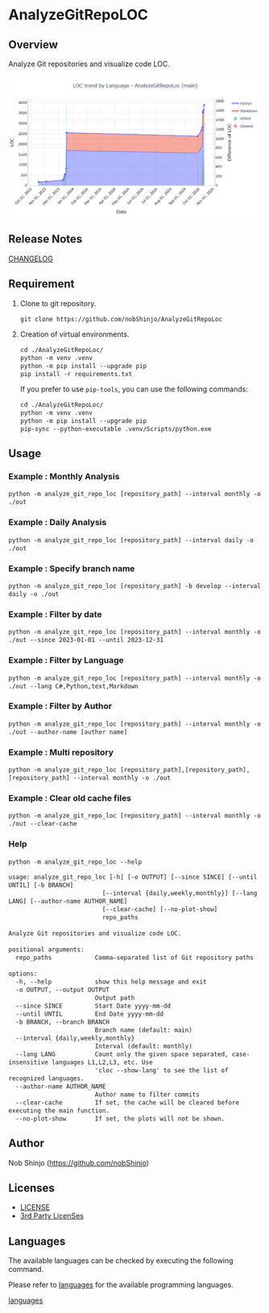 # AnalyzeGitRepoLOC

## Overview

Analyze Git repositories and visualize code LOC.

![Analysis Example](./docs/images/example.png)

## Release Notes

[CHANGELOG](./CHANGELOG.md)

## Requirement

1. Clone to git repository.

    ```shell
    git clone https://github.com/nobShinjo/AnalyzeGitRepoLoc
    ```

1. Creation of virtual environments.

    ```shell
    cd ./AnalyzeGitRepoLoc/
    python -m venv .venv
    python -m pip install --upgrade pip
    pip install -r requirements.txt
    ```

    If you prefer to use `pip-tools`, you can use the following commands:

    ```shell
    cd ./AnalyzeGitRepoLoc/
    python -m venv .venv
    python -m pip install --upgrade pip
    pip-sync --python-executable .venv/Scripts/python.exe
    ```

## Usage

### Example : Monthly Analysis

  ```shell
  python -m analyze_git_repo_loc [repository_path] --interval monthly -o ./out 
  ```

### Example : Daily Analysis

  ```shell
  python -m analyze_git_repo_loc [repository_path] --interval daily -o ./out 
  ```

### Example : Specify branch name

  ```shell
  python -m analyze_git_repo_loc [repository_path] -b develop --interval daily -o ./out 
  ```

### Example : Filter by date

  ```shell
  python -m analyze_git_repo_loc [repository_path] --interval monthly -o ./out --since 2023-01-01 --until 2023-12-31
  ```

### Example : Filter by Language

  ```shell
  python -m analyze_git_repo_loc [repository_path] --interval monthly -o ./out --lang C#,Python,text,Markdown
  ```

### Example : Filter by Author

  ```shell
  python -m analyze_git_repo_loc [repository_path] --interval monthly -o ./out --author-name [author name] 
  ```

### Example : Multi repository

  ```shell
  python -m analyze_git_repo_loc [repository_path],[repository_path],[repository_path] --interval monthly -o ./out 
  ```

### Example : Clear old cache files

  ```shell
  python -m analyze_git_repo_loc [repository_path] --interval monthly -o ./out --clear-cache
  ```

### Help

  ```shell
  python -m analyze_git_repo_loc --help
  ```

  ```text
  usage: analyze_git_repo_loc [-h] [-o OUTPUT] [--since SINCE] [--until UNTIL] [-b BRANCH]
                            [--interval {daily,weekly,monthly}] [--lang LANG] [--author-name AUTHOR_NAME]        
                            [--clear-cache] [--no-plot-show]
                            repo_paths

  Analyze Git repositories and visualize code LOC.

  positional arguments:
    repo_paths            Comma-separated list of Git repository paths

  options:
    -h, --help            show this help message and exit
    -o OUTPUT, --output OUTPUT
                          Output path
    --since SINCE         Start Date yyyy-mm-dd
    --until UNTIL         End Date yyyy-mm-dd
    -b BRANCH, --branch BRANCH
                          Branch name (default: main)
    --interval {daily,weekly,monthly}
                          Interval (default: monthly)
    --lang LANG           Count only the given space separated, case-insensitive languages L1,L2,L3, etc. Use      
                          'cloc --show-lang' to see the list of recognized languages.
    --author-name AUTHOR_NAME
                          Author name to filter commits
    --clear-cache         If set, the cache will be cleared before executing the main function.
    --no-plot-show        If set, the plots will not be shown.
  ```

## Author

Nob Shinjo (<https://github.com/nobShinjo>)

## Licenses

- [LICENSE](./LICENSE)
- [3rd Party LicenSes](./3rdPartyLicenses.md)

## Languages

The available languages can be checked by executing the following command.

Please refer to [languages](./LANGUAGES.md) for the available programming languages.

[languages](./LANGUAGES.md)
